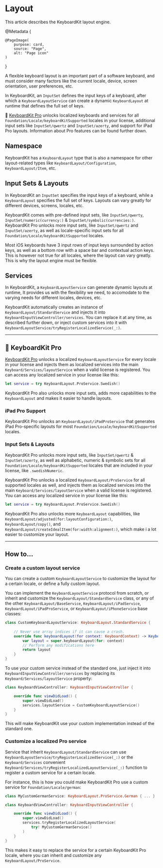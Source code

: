 # Layout

This article describes the KeyboardKit layout engine.

@Metadata {

    @PageImage(
        purpose: card,
        source: "Page",
        alt: "Page icon"
    )
}

A flexible keyboard layout is an important part of a software keyboard, and must consider many factors like the current locale, device, screen orientation, user preferences, etc.

In KeyboardKit, an ``InputSet`` defines the input keys of a keyboard, after which a ``KeyboardLayoutService`` can create a dynamic ``KeyboardLayout`` at runtime that defines the full set of keys. 

👑 [KeyboardKit Pro][Pro] unlocks localized keyboards and services for all ``Foundation/Locale/keyboardKitSupported`` locales in your license, additional input sets like ``InputSet/qwertz`` and ``InputSet/azerty``, and support for iPad Pro layouts. Information about Pro features can be found further down.



## Namespace

KeyboardKit has a ``KeyboardLayout`` type that is also a namespace for other layout-related types like ``KeyboardLayout/Configuration``, ``KeyboardLayout/Item``, etc.



## Input Sets & Layouts

In KeyboardKit an ``InputSet`` specifies the input keys of a keyboard, while a ``KeyboardLayout`` specifies the full set of keys. Layouts can vary greatly for different devices, screens, locales, etc.

KeyboardKit comes with pre-defined input sets, like ``InputSet/qwerty``, ``InputSet/numeric(currency:)`` & ``InputSet/symbolic(currencies:)``. KeyboardKit Pro unlocks more input sets, like ``InputSet/qwertz`` and ``InputSet/azerty``, as well as locale-specific input sets for all ``Foundation/Locale/keyboardKitSupported`` locales.

Most iOS keyboards have 3 input rows of input keys surrounded by action keys, as well as a bottom row with a space bar and contextual action keys. This is however not true for all locales, where the layout can vary greatly. This is why the layout engine must be flexible.



## Services

In KeyboardKit, a ``KeyboardLayoutService`` can generate dynamic layouts at runtime, It provides us with the flexibility we need, to accomodate to the varying needs for different locales, devices, etc.

KeyboardKit automatically creates an instance of ``KeyboardLayout/StandardService`` and injects it into ``KeyboardInputViewController/services``. You can replace it at any time, as described further down, or inject custom services into it with ``KeyboardLayoutService/tryRegisterLocalizedService(_:)``.


---


## 👑 KeyboardKit Pro

[KeyboardKit Pro][Pro] unlocks a localized ``KeyboardLayoutService`` for every locale in your license and injects them as localized services into the main ``Keyboard/Services/layoutService`` when a valid license is registered. You can access any localized service in your license like this:

```swift
let service = try KeyboardLayout.ProService.Swedish()
```

KeyboardKit Pro also unlocks more input sets, adds more capabilities to the ``KeyboardLayout`` and makes it easier to handle layouts.


### iPad Pro Support

KeyboardKit Pro unlocks an ``KeyboardLayout/iPadProService`` that generates iPad Pro-specific layouts for most ``Foundation/Locale/keyboardKitSupported`` locales.


### Input Sets & Layouts

KeyboardKit Pro unlocks more input sets, like ``InputSet/qwertz`` & ``InputSet/azerty``, as well as alphabetic, numeric & symbolic sets for all ``Foundation/Locale/keyboardKitSupported`` locales that are included in your license, like `.swedishNumeric`.

KeyboardKit Pro unlocks a localized ``KeyboardLayout/ProService`` for all supported locales as well, and injects them as localized services into the main ``Keyboard/Services/layoutService`` when a valid license is registered. You can access any localized service in your license like this:

```swift
let service = try KeyboardLayout.ProService.Swedish()
```

KeyboardKit Pro also unlocks more ``KeyboardLayout`` capabilities, like ``KeyboardLayout/adjusted(for:layoutConfiguration:)``, ``KeyboardLayout/copy()``, and ``KeyboardLayout/createIdealItem(for:width:alignment:)``, which make i a lot easier to customize your layout.


---


## How to...

### Create a custom layout service

You can create a custom ``KeyboardLayoutService`` to customize the layout for a certain locale, or define a fully custom layout.

You can implement the ``KeyboardLayoutService`` protocol from scratch, or inherit and customize the ``KeyboardLayout/StandardService`` class, or any of the other ``KeyboardLayout/BaseService``, ``KeyboardLayout/iPadService``, ``KeyboardLayout/iPadProService``, or ``KeyboardLayout/iPhoneService`` base classes:

```swift
class CustomKeyboardLayoutService: KeyboardLayout.StandardService {
    
    // Never use array indices if it can cause a crash.
    override func keyboardLayout(for context: KeyboardContext) -> KeyboardLayout {
        var layout = super.keyboardLayout(for: context)
        // Perform any modifications here
        return layout
    }
}
```

To use your custom service instead of the standard one, just inject it into ``KeyboardInputViewController/services`` by replacing its ``Keyboard/Services/layoutService`` property:

```swift
class KeyboardViewController: KeyboardInputViewController {

    override func viewDidLoad() {
        super.viewDidLoad()
        services.layoutService = CustomKeyboardLayoutService()
    }
}
```

This will make KeyboardKit use your custom implementation instead of the standard one.



### Customize a localized Pro service

Service that inherit ``KeyboardLayout/StandardService`` can use ``KeyboardLayoutService/tryRegisterLocalizedService(_:)`` or the ``Keyboard/Services`` convenient ``Keyboard/Services/tryRegisterLocalizedLayoutService(_:)`` function to register a custom service for a certain locale.

For instance, this is how you could make KeyboardKit Pro use a custom service for ``Foundation/Locale/german``:

```swift
class MyCustomGermanService: KeyboardLayout.ProService.German { ... } 

class KeyboardViewController: KeyboardInputViewController {

    override func viewDidLoad() {
        super.viewDidLoad()
        services.tryRegisterLocalizedLayoutService(
            try! MyCustomGermanService() 
        )
    }
}
```

This makes it easy to replace the service for a certain KeyboardKit Pro locale, where you can inherit and customize any ``KeyboardLayout/ProService``.



[Pro]: https://github.com/KeyboardKit/KeyboardKitPro
